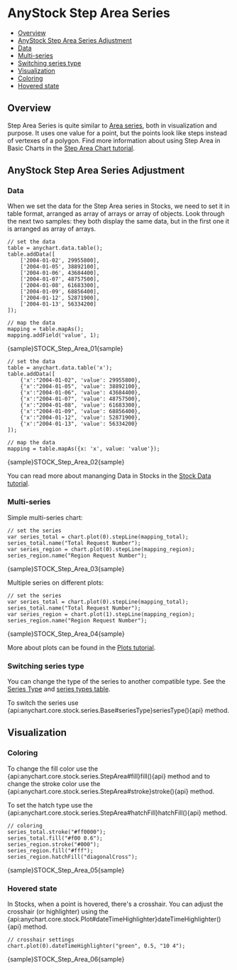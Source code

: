 # AnyStock Step Area Series

* [Overview](#overview)
* [AnyStock Step Area Series Adjustment](#anystock_step_area_series_adjustment)
 * [Data](#data)
 * [Multi-series](#multi_series)
 * [Switching series type](#switching_series_type)
* [Visualization](#visualization)
 * [Coloring](#coloring)
 * [Hovered state](#hovered_state)

## Overview

Step Area Series is quite similar to [Area series](Area), both in visualization and purpose. It uses one value for a point, but the points look like steps instead of vertexes of a polygon. Find more information about using Step Area in Basic Charts in the [Step Area Chart tutorial](../../Basic_Charts/Step_Area_Chart).

## AnyStock Step Area Series Adjustment

### Data

When we set the data for the Step Area series in Stocks, we need to set it in table format, arranged as array of arrays or array of objects. Look through the next two samples: they both display the same data, but in the first one it is arranged as array of arrays.

```
// set the data
table = anychart.data.table();
table.addData([
	['2004-01-02', 29955800],
	['2004-01-05', 38892100],
	['2004-01-06', 43684400],
	['2004-01-07', 48757500],
	['2004-01-08', 61683300],
	['2004-01-09', 68856400],
	['2004-01-12', 52871900],
	['2004-01-13', 56334200]
]);

// map the data
mapping = table.mapAs();
mapping.addField('value', 1);

```

{sample}STOCK\_Step\_Area\_01{sample}

```
// set the data
table = anychart.data.table('x');
table.addData([
	{'x':"2004-01-02", 'value': 29955800},
	{'x':"2004-01-05", 'value': 38892100},
	{'x':"2004-01-06", 'value': 43684400},
	{'x':"2004-01-07", 'value': 48757500},
	{'x':"2004-01-08", 'value': 61683300},
	{'x':"2004-01-09", 'value': 68856400},
	{'x':"2004-01-12", 'value': 52871900},
	{'x':"2004-01-13", 'value': 56334200}
]);

// map the data
mapping = table.mapAs({x: 'x', value: 'value'});
```

{sample}STOCK\_Step\_Area\_02{sample}

You can read more about mananging Data in Stocks in the [Stock Data tutorial](../Data).

### Multi-series

Simple multi-series chart:

```
// set the series
var series_total = chart.plot(0).stepLine(mapping_total);
series_total.name("Total Request Number");
var series_region = chart.plot(0).stepLine(mapping_region);
series_region.name("Region Request Number");
```

{sample}STOCK\_Step\_Area\_03{sample}

Multiple series on different plots:

```  
// set the series
var series_total = chart.plot(0).stepLine(mapping_total);
series_total.name("Total Request Number");
var series_region = chart.plot(1).stepLine(mapping_region);
series_region.name("Region Request Number");
```

{sample}STOCK\_Step\_Area\_04{sample}

More about plots can be found in the [Plots tutorial](../Chart_Plots).

### Switching series type

You can change the type of the series to another compatible type. See the [Series Type](Series_Type) and [series types table](Supported_Series#list_of_supported_series).

To switch the series use {api:anychart.core.stock.series.Base#seriesType}seriesType(){api} method.

## Visualization

### Coloring

To change the fill color use the {api:anychart.core.stock.series.StepArea#fill}fill(){api} method and to change the stroke color use the {api:anychart.core.stock.series.StepArea#stroke}stroke(){api} method.

To set the hatch type use the {api:anychart.core.stock.series.StepArea#hatchFill}hatchFill(){api} method.

```
// coloring
series_total.stroke("#ff0000");
series_total.fill("#f00 0.6");
series_region.stroke("#000");
series_region.fill("#fff");
series_region.hatchFill("diagonalCross");

```
{sample}STOCK\_Step\_Area\_05{sample}

### Hovered state

In Stocks, when a point is hovered, there's a crosshair. You can adjust the crosshair (or highlighter) using the {api:anychart.core.stock.Plot#dateTimeHighlighter}dateTimeHighlighter(){api} method. 

```
// crosshair settings
chart.plot(0).dateTimeHighlighter("green", 0.5, "10 4");
```

{sample}STOCK\_Step\_Area\_06{sample}